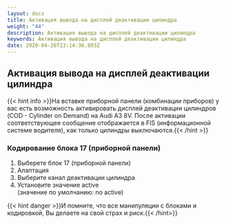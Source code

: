 ```yaml
---
layout: docs
title: Активация вывода на дисплей деактивации цилиндра
weight: "44"
description: Активация вывода на дисплей деактивации цилиндра
keywords: Активация вывода на дисплей деактивации цилиндра
date: 2020-04-26T13:14:36.893Z
---
```

## Активация вывода на дисплей деактивации цилиндра

{{< hint info >}}На вставке приборной панели (комбинации приборов) у вас есть возможность активировать дисплей деактивации цилиндров (COD - Cylinder on Demand) на Audi A3 8V. После активации соответствующее сообщение отображается в FIS (информационной системе водителя), как только цилиндры выключаются.{{< /hint >}}

### **Кодирование блока 17 (приборной панели)**

1. Выберете блок 17 (приборной панели)
1. Алаптация
1. Выберите канал деактивации цилиндра
1. Установите значение active\
   (значение по умолчанию: no active)

{{< hint danger >}}И помните, что все манипуляции с блоками и кодировкой, Вы делаете на свой страх и риск.{{< /hint>}}